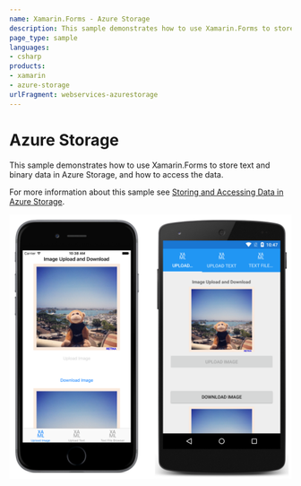 ```yaml
---
name: Xamarin.Forms - Azure Storage
description: This sample demonstrates how to use Xamarin.Forms to store text and binary data in Azure Storage, and how to access the data.
page_type: sample
languages:
- csharp
products:
- xamarin
- azure-storage
urlFragment: webservices-azurestorage
---
```

# Azure Storage

This sample demonstrates how to use Xamarin.Forms to store text and binary data in Azure Storage, and how to access the data.

For more information about this sample see [Storing and Accessing Data in Azure Storage](https://developer.xamarin.com/guides/xamarin-forms/web-services/storage/azure-storage/).

![Azure Storage application screenshot](Screenshots/01All.png "Azure Storage application screenshot")
